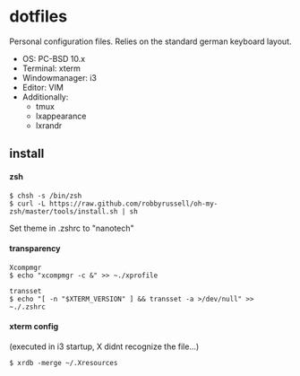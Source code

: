 # dotfiles

Personal configuration files. Relies on the standard german keyboard layout.

- OS: PC-BSD 10.x
- Terminal: xterm
- Windowmanager: i3
- Editor: VIM
- Additionally:
  - tmux
  - lxappearance
  - lxrandr

## install

#### zsh

```shell
$ chsh -s /bin/zsh
$ curl -L https://raw.github.com/robbyrussell/oh-my-zsh/master/tools/install.sh | sh
```

Set theme in .zshrc to "nanotech"

#### transparency

```shell
Xcompmgr
$ echo "xcompmgr -c &" >> ~./xprofile

transset
$ echo "[ -n "$XTERM_VERSION" ] && transset -a >/dev/null" >> ~./.zshrc
```

#### xterm config 

(executed in i3 startup, X didnt recognize the file...)

```shell
$ xrdb -merge ~/.Xresources
```
